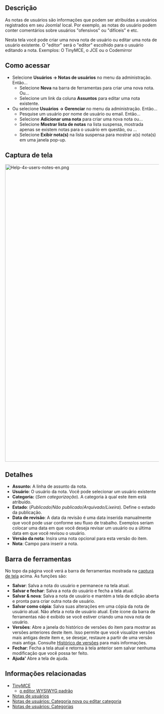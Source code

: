 <!-- Filename: Help4.x:User_Notes:_New_or_Edit / Display title: Notas de usuários: Nova ou Editar -->

## Descrição

As notas de usuários são informações que podem ser atribuídas a usuários
registrados em seu Joomla! local. Por exemplo, as notas do usuário podem
conter comentários sobre usuários "ofensivos" ou "difíceis" e etc.

Nesta tela você pode criar uma nova nota de usuário ou editar uma nota
de usuário existente. O "editor" será o "editor" escolhido para o
usuário editando a nota. Exemplos: O TinyMCE, o JCE ou o Codemirror

## Como acessar

- Selecione **Usuários → Notas de usuários** no menu da
  administração. Então...
  - Selecione **Nova** na barra de ferramentas para criar uma nova nota.
    Ou...
  - Selecione um link da coluna **Assuntos** para editar uma nota
    existente.
- Ou selecione **Usuários → Gerenciar** no menu da administração.
  Então...
  - Pesquise um usuário por nome de usuário ou email. Então...
  - Selecione **Adicionar uma nota** para criar uma nova nota ou...
  - Selecione **Mostrar lista de notas** na lista suspensa, mostrada
    apenas se existem notas para o usuário em questão, ou ...
  - Selecione **Exibir nota(s)** na lista suspensa para mostrar a(s)
    nota(s) em uma janela pop-up.

## Captura de tela

<img
src="https://docs.joomla.org/images/1/19/Help-4x-users-notes-en.png"
decoding="async" data-file-width="800" data-file-height="972"
width="800" height="972" alt="Help-4x-users-notes-en.png" />

## Detalhes

- **Assunto:** A linha de assunto da nota.
- **Usuário**: O usuário da nota. Você pode selecionar um usuário
  existente
- **Categoria:** (*Sem categorização*). A categoria à qual este item
  está atribuído.
- **Estado**: (*Publicado*/*Não publicado*/*Arquivado*/*Lixeira*).
  Define o estado da publicação.
- **Data de revisão**: A data da revisão é uma data inserida manualmente
  que você pode usar conforme seu fluxo de trabalho. Exemplos seriam
  colocar uma data em que você deseja revisar um usuário ou a última
  data em que você revisou o usuário.
- **Versão da nota**: Insira uma nota opcional para esta versão do item.
- **Nota**: Campo para inserir a nota.

## Barra de ferramentas

No topo da página você verá a barra de ferramentas mostrada na [captura
de tela](#Captura_de_tela) acima. As funções são:

- **Salvar**: Salva a nota do usuário e permanece na tela atual.
- **Salvar e fechar**: Salva a nota do usuário e fecha a tela atual.
- **Salvar & nova**: Salva a nota de usuário e mantém a tela de edição
  aberta e pronta para criar outra nota de usuário.
- **Salvar como cópia**: Salva suas alterações em uma cópia da nota de
  usuário atual. Não afeta a nota de usuário atual. Este ícone da barra
  de ferramentas não é exibido se você estiver criando uma nova nota de
  usuário.
- **Versões**: Abre a janela do histórico de versões do item para
  mostrar as versões anteriores deste item. Isso permite que você
  visualize versões mais antigas deste item e, se desejar, restaure a
  partir de uma versão mais antiga. Consulte [Histórico de
  versões](https://docs.joomla.org/Help4.x:Components_Version_History/pt-br "Help4.x:Components Version History/pt-br")
  para mais informações.
- **Fechar**: Fecha a tela atual e retorna à tela anterior sem salvar
  nenhuma modificação que você possa ter feito.
- **Ajuda'** Abre a tela de ajuda.

## Informações relacionadas

- <a
  href="https://docs.joomla.org/index.php?title=Help4.x:TinyMCE/pt-br&amp;action=edit&amp;redlink=1"
  class="new" title="Help4.x:TinyMCE/pt-br (page does not exist)">TinyMCE
  - o editor WYSIWYG padrão</a>
- [Notas de
  usuários](https://docs.joomla.org/Help4.x:User_Notes/pt-br "Help4.x:User Notes/pt-br")
- <a
  href="https://docs.joomla.org/index.php?title=Help4.x:User_Notes:_New_or_Edit_Category/pt-br&amp;action=edit&amp;redlink=1"
  class="new"
  title="Help4.x:User Notes: New or Edit Category/pt-br (page does not exist)">Notas
  de usuários: Categoria nova ou editar categoria</a>
- [Notas de usuários:
  Categorias](https://docs.joomla.org/Help4.x:User_Notes:_Categories/pt-br "Help4.x:User Notes: Categories/pt-br")
